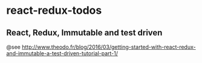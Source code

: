 # react-redux-todos
## React, Redux, Immutable and test driven
@see http://www.theodo.fr/blog/2016/03/getting-started-with-react-redux-and-immutable-a-test-driven-tutorial-part-1/